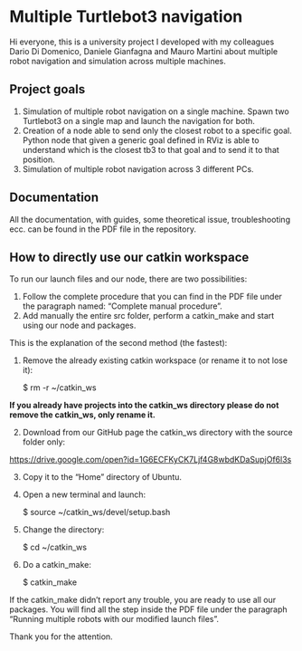 # Multiple Turtlebot3 navigation
Hi everyone, this is a university project I developed with my colleagues Dario Di Domenico, Daniele Gianfagna and Mauro Martini about multiple robot navigation and simulation across multiple machines.

## Project goals
1. Simulation of multiple robot navigation on a single machine. Spawn two Turtlebot3 on a single map and launch the navigation for both.
2. Creation of a node able to send only the closest robot to a specific goal. Python node that given a generic goal defined in RViz is able to understand which is the closest tb3 to that goal and to send it to that position.
3. Simulation of multiple robot navigation across 3 different PCs.

## Documentation
All the documentation, with guides, some theoretical issue, troubleshooting ecc. can be found in the PDF file in the repository.

## How to directly use our catkin workspace
To run our launch files and our node, there are two possibilities:
1. Follow the complete procedure that you can find in the PDF file under the paragraph named: “Complete manual procedure”. 
2. Add manually the entire src folder, perform a catkin_make and start using our node and packages.

This is the explanation of the second method (the fastest):
1. Remove the already existing catkin workspace (or rename it to not lose it):

	$ rm -r ~/catkin_ws

**If you already have projects into the catkin_ws directory please do not remove the catkin_ws, only rename it.**

2. Download from our GitHub page the catkin_ws directory with the source folder only:

https://drive.google.com/open?id=1G6ECFKyCK7Ljf4G8wbdKDaSupjOf6l3s

3. Copy it to the “Home” directory of Ubuntu.
4. Open a new terminal and launch:

	$ source ~/catkin_ws/devel/setup.bash

5. Change the directory:

	$ cd ~/catkin_ws

6. Do a catkin_make:

	$ catkin_make


If the catkin_make didn’t report any trouble, you are ready to use all our packages. You will find all the step inside the PDF file under the paragraph “Running multiple robots with our modified launch files”.

Thank you for the attention.
